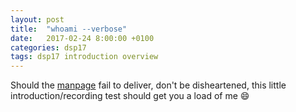 ```yaml
---
layout: post
title:  "whoami --verbose"
date:   2017-02-24 8:00:00 +0100
categories: dsp17
tags: dsp17 introduction overview
---
```

Should the [manpage](man-drozdziak1.md) fail to deliver, don't be disheartened,
this little introduction/recording test should get you a load of me :smile:


